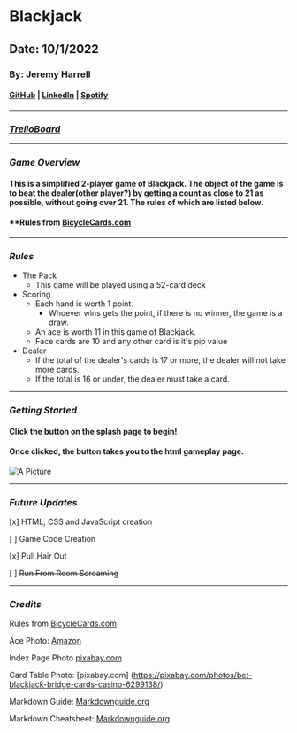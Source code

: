# Blackjack
## Date: 10/1/2022
### By: Jeremy Harrell
#### [GitHub](https://github.com/wolfy1313) | [LinkedIn](https://www.linkedin.com/in/jeremy-harrell-67a46a229/) | [Spotify](https://open.spotify.com/artist/3orDENaFfgt5gcLk24QHSS)
***
### ***[TrelloBoard](https://trello.com/b/MDNOtAAI)***
***
### ***Game Overview***
#### This is a simplified 2-player game of Blackjack. The object of the game is to beat the dealer(other player?) by getting a count as close to 21 as possible, without going over 21. The rules of which are listed below.
#### **Rules from [BicycleCards.com](https://bicyclecards.com/how-to-play/blackjack)
***
### ***Rules***
* The Pack
  * This game will be played using a 52-card deck
* Scoring
  * Each hand is worth 1 point.
    * Whoever wins gets the point, if there is no winner, the game is a draw.
  * An ace is worth 11 in this game of Blackjack.
  * Face cards are 10 and any other card is it's pip value
* Dealer
  * If the total of the dealer's cards is 17 or more, the dealer will not take more cards.
  * If the total is 16 or under, the dealer must take a card.
***
### ***Getting Started***
#### Click the button on the splash page to begin!
#### Once clicked, the button takes you to the html gameplay page. 

![A Picture](https://encrypted-tbn0.gstatic.com/images?q=tbn:ANd9GcR_r5Y3_wya7Uo3TdSvhDuYu0f5PSvauJSvmw&usqp=CAU)
***
### ***Future Updates***
[x] HTML, CSS and JavaScript creation

[ ] Game Code Creation

[x] Pull Hair Out

[ ] ~~Run From Room Screaming~~
***
### ***Credits***

Rules from [BicycleCards.com](https://bicyclecards.com/how-to-play/blackjack)

Ace Photo: [Amazon](https://www.amazon.com/BIERDORF-Diamond-Waterproof-Black-Playing/dp/B07LBNDHPH) 

Index Page Photo [pixabay.com](https://pixabay.com/photos/casino-gambling-game-ace-addiction-6784531/)

Card Table Photo: [pixabay.com] (https://pixabay.com/photos/bet-blackjack-bridge-cards-casino-6299138/)

Markdown Guide: [Markdownguide.org](https://ia.net/writer/support/general/markdown-guide)

Markdown Cheatsheet: [Markdownguide.org](https://www.markdownguide.org/cheat-sheet/)